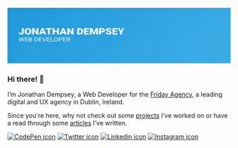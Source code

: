 <a href="https://www.jonathandempsey.dev/" target="_blank" rel="noopener noreferrer"><img src="https://github.com/jonathanedempsey/jonathanedempsey/raw/master/jd-banner.gif" alt="Jonathan Dempsey, Web Developer" style="max-width: 100%;" /></a>

### Hi there! 👋

I’m Jonathan Dempsey, a Web Developer for the <a href="https://www.friday.ie/" target="_blank" rel="noopener noreferrer">Friday Agency</a>, a leading digital and UX agency in Dublin, Ireland.

Since you're here, why not check out some <a href="https://www.jonathandempsey.dev/projects/" target="_blank" rel="noopener noreferrer">projects</a> I’ve worked on or have a read through some <a href="https://www.jonathandempsey.dev/journal/" target="_blank" rel="noopener noreferrer">articles</a> I’ve written.

<p>
<a href="https://codepen.io/jonathanedempsey" target="blank" rel="noopener noreferrer"><img src="https://cdn.jsdelivr.net/npm/simple-icons@3.0.1/icons/codepen.svg" alt="CodePen icon" height="30" width="30" /></a>
<a href="https://twitter.com/JonnoDempo" target="blank" rel="noopener noreferrer"><img src="https://cdn.jsdelivr.net/npm/simple-icons@3.0.1/icons/twitter.svg" alt="Twitter icon" height="30" width="30" /></a>
<a href="https://www.linkedin.com/in/jonathanedempsey/" target="blank" rel="noopener noreferrer"><img src="https://cdn.jsdelivr.net/npm/simple-icons@3.0.1/icons/linkedin.svg" alt="Linkedin icon" height="30" width="30" /></a>
<a href="https://www.instagram.com/jonnodempo/" target="blank" rel="noopener noreferrer"><img src="https://cdn.jsdelivr.net/npm/simple-icons@3.0.1/icons/instagram.svg" alt="Instagram icon" height="30" width="30" /></a>
</p>

<!--
**jonathanedempsey/jonathanedempsey** is a ✨ _special_ ✨ repository because its `README.md` (this file) appears on your GitHub profile.

Here are some ideas to get you started:

- 🔭 I’m currently working on ...
- 🌱 I’m currently learning ...
- 👯 I’m looking to collaborate on ...
- 🤔 I’m looking for help with ...
- 💬 Ask me about ...
- 📫 How to reach me: ...
- 😄 Pronouns: ...
- ⚡ Fun fact: ...
-->
